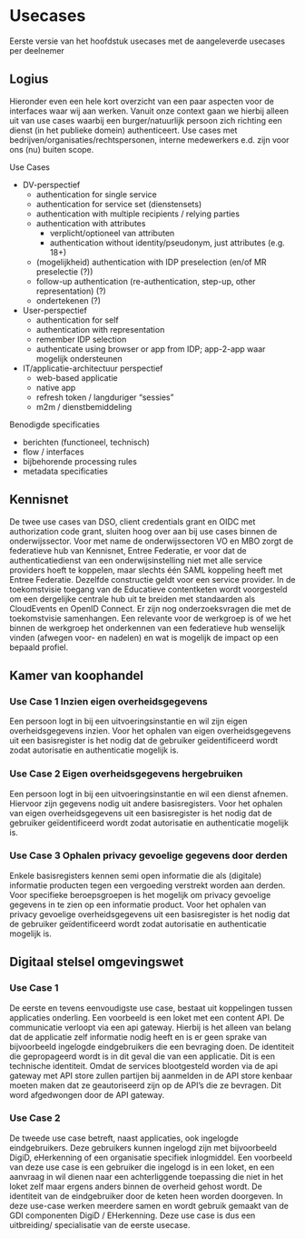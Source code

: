 # Usecases
Eerste versie van het hoofdstuk usecases met de aangeleverde usecases per deelnemer

## Logius
Hieronder even een hele kort overzicht van een paar aspecten voor de interfaces waar wij aan werken. Vanuit onze context gaan we hierbij alleen uit van use cases waarbij een burger/natuurlijk persoon zich richting een dienst (in het publieke domein) authenticeert. Use cases met bedrijven/organisaties/rechtspersonen, interne medewerkers e.d. zijn voor ons (nu) buiten scope.

Use Cases
* DV-perspectief
	* authentication for single service
	* authentication for service set (dienstensets)
	* authentication with multiple recipients / relying parties
	* authentication with attributes
		* verplicht/optioneel van attributen
		* authentication without identity/pseudonym, just attributes (e.g. 18+)
	* (mogelijkheid) authentication with IDP preselection (en/of MR preselectie (?))
	* follow-up authentication (re-authentication, step-up, other representation) (?)
	* ondertekenen (?)
* User-perspectief
	* authentication for self
	* authentication with representation
	* remember IDP selection
	* authenticate using browser or app from IDP; app-2-app waar mogelijk ondersteunen
* IT/applicatie-architectuur perspectief
	* web-based applicatie
	* native app
	* refresh token / langduriger “sessies”
	* m2m / dienstbemiddeling

Benodigde specificaties
*	berichten (functioneel, technisch)
*	flow / interfaces
*	bijbehorende processing rules
*	metadata specificaties
 
## Kennisnet
De twee use cases van DSO, client credentials grant en OIDC met authorization code grant, sluiten hoog over aan bij use cases binnen de onderwijssector. Voor met name de onderwijssectoren  VO en MBO zorgt de federatieve hub van Kennisnet, Entree Federatie, er voor dat de authenticatiedienst van een onderwijsinstelling niet met alle service providers hoeft te koppelen, maar slechts één SAML koppeling heeft met Entree Federatie. Dezelfde constructie geldt voor een service provider. In de toekomstvisie toegang van de Educatieve contentketen wordt voorgesteld om een dergelijke centrale hub uit te breiden met standaarden als CloudEvents en OpenID Connect. Er zijn nog onderzoeksvragen die met de toekomstvisie samenhangen. Een relevante voor de werkgroep is of we het binnen de werkgroep het onderkennen van een federatieve hub wenselijk vinden (afwegen voor- en nadelen) en wat is mogelijk de impact op een bepaald profiel. 

## Kamer van koophandel

### Use Case 1 Inzien eigen overheidsgegevens 

Een persoon logt in bij een uitvoeringsinstantie en wil zijn eigen overheidsgegevens inzien. Voor het ophalen van eigen overheidsgegevens uit een basisregister is het nodig dat de gebruiker geïdentificeerd wordt zodat autorisatie en authenticatie mogelijk is. 

### Use Case 2 Eigen overheidsgegevens hergebruiken

Een persoon logt in bij een uitvoeringsinstantie en wil een dienst afnemen. Hiervoor zijn gegevens nodig uit andere basisregisters. Voor het ophalen van eigen overheidsgegevens uit een basisregister is het nodig dat de gebruiker geïdentificeerd wordt zodat autorisatie en authenticatie mogelijk is. 

### Use Case 3 Ophalen privacy gevoelige gegevens door derden

Enkele basisregisters kennen semi open informatie die als (digitale) informatie producten tegen een vergoeding verstrekt worden aan derden. Voor specifieke beroepsgroepen is het mogelijk om privacy gevoelige gegevens in te zien op een informatie product. Voor het ophalen van privacy gevoelige overheidsgegevens uit een basisregister is het nodig dat de gebruiker geïdentificeerd wordt zodat autorisatie en authenticatie mogelijk is.

## Digitaal stelsel omgevingswet

### Use Case 1
De eerste en tevens eenvoudigste use case, bestaat uit koppelingen tussen applicaties onderling. Een voorbeeld is een loket met een content API. De communicatie verloopt via een api gateway. Hierbij is het alleen van belang dat de applicatie zelf informatie nodig heeft en is er geen sprake van bijvoorbeeld ingelogde eindgebruikers die een bevraging doen. De identiteit die gepropageerd wordt is in dit geval die van een applicatie. Dit is een technische identiteit. Omdat de services blootgesteld worden via de api gateway met API store zullen partijen bij aanmelden in de API store kenbaar moeten maken dat ze geautoriseerd zijn op de API’s die ze bevragen. Dit word afgedwongen door de API gateway.
### Use Case 2
De tweede use case betreft, naast applicaties, ook ingelogde eindgebruikers. Deze gebruikers kunnen ingelogd zijn met bijvoorbeeld DigiD, eHerkenning of een organisatie specifiek inlogmiddel. Een voorbeeld van deze use case is een gebruiker die ingelogd is in een loket, en een aanvraag in wil dienen naar een achterliggende toepassing die niet in het loket zelf maar ergens anders binnen de overheid gehost wordt. De identiteit van de eindgebruiker door de keten heen worden doorgeven. In deze use-case werken meerdere samen en wordt gebruik gemaakt van de GDI componenten DigiD / EHerkenning. Deze use case is dus een uitbreiding/ specialisatie van de eerste usecase.